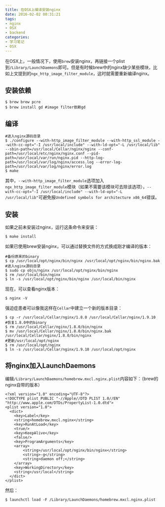 ```yaml
---
title: 在OSX上编译安装nginx
date: 2016-02-02 00:31:21
tags:
- nginx
- OSX
- backend
categories:
- 学习笔记
- OSX
---
```

在OSX上，一般情况下，使用`brew`安装nginx，再链接一个plist到`/Library/LaunchDaemons`即可。但是有时候brew中的nginx缺少某些模块，比如上文提到的`ngx_http_image_filter_module`，这时就需要重新编译nginx。

安装依赖
------
```
$ brew brew pcre
$ brew install gd #image filter依赖gd
```

编译
---
```
#进入nginx源码目录
$ ./configure --with-http_image_filter_module --with-http_ssl_module --with-cc-opt="-I /usr/local/include" --with-ld-opt="-L /usr/local/lib" --sbin-path=/usr/local/Cellar/nginx/nginx --conf-path=/usr/local/etc/nginx/nginx.conf --pid-path=/usr/local/var/run/nginx.pid --http-log-path=/usr/local/var/log/nginx/access.log --error-log-path=/usr/local/var/log/nginx/error.log
$ make
```
其中，`--with-http_image_filter_module`选项加入`ngx_http_image_filter_module`模块（如果不需要该模块可去除该选项），`--with-cc-opt="-I /usr/local/include" --with-ld-opt="-L /usr/local/lib"`可避免报`Undefined symbols for architecture x86_64`错误。

安装
---
如果之前未安装过nginx，运行这条命令来安装：
```
$ make install
```
如果已使用brew安装nginx，可以通过替换文件的方式换成刚才编译的版本：
```
#备份原来的binary
$ cp /usr/local/opt/nginx/bin/nginx /usr/local/opt/nginx/bin/nginx.bak
#进入nginx源码目录
$ sudo cp objs/nginx /usr/local/opt/nginx/bin/nginx
$ rm /usr/local/bin/nginx
$ ln -s /usr/local/opt/nginx/bin/nginx /usr/local/bin/nginx
```
现在，可以查看nginx版本：
```
$ nginx -V
```

强迫症患者可以像我这样在`Cellar`中建立一个新的版本目录：
```
$ cp -r /usr/local/Cellar/nginx/1.8.0 /usr/local/Cellar/nginx/1.9.10
#恢复1.8.0中的binary
$ rm /usr/local/Cellar/nginx/1.8.0/bin/nginx
$ mv /usr/local/Cellar/nginx/1.8.0/bin/nginx.bak /usr/local/Cellar/nginx/1.8.0/bin/nginx
#更新/usr/local/opt/nginx
$ rm /usr/local/opt/nginx
$ ln -s /usr/local/Cellar/nginx/1.9.10 /usr/local/opt/nginx
```

将nginx加入LaunchDaemons
-----------------------
编辑`/Library/LaunchDaemons/homebrew.mxcl.nginx.plist`内容如下：（brew的nginx自带的版本）
```
<?xml version="1.0" encoding="UTF-8"?>
<!DOCTYPE plist PUBLIC "-//Apple//DTD PLIST 1.0//EN" "http://www.apple.com/DTDs/PropertyList-1.0.dtd">
<plist version="1.0">
  <dict>
    <key>Label</key>
    <string>homebrew.mxcl.nginx</string>
    <key>RunAtLoad</key>
    <true/>
    <key>KeepAlive</key>
    <false/>
    <key>ProgramArguments</key>
    <array>
        <string>/usr/local/opt/nginx/bin/nginx</string>
        <string>-g</string>
        <string>daemon off;</string>
    </array>
    <key>WorkingDirectory</key>
    <string>/usr/local</string>
  </dict>
</plist>
```
然后：
```
$ launchctl load -F /Library/LaunchDaemons/homebrew.mxcl.nginx.plist
```

